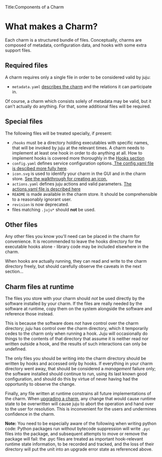 Title:Components of a Charm

# What makes a Charm?

Each charm is a structured bundle of files. Conceptually, charms are composed of
metadata, configuration data, and hooks with some extra support files.

## Required files

A charm requires only a single file in order to be considered valid by juju:

 - `metadata.yaml` [describes the charm](./authors-charm-metadata.html) and the relations it can participate in.

Of course, a charm which consists solely of metadata may be valid, but it can't
actually do anything. For that, some additional files will be required.

## Special files

The following files will be treated specially, if present:

 - `/hooks` must be a directory holding executables with specific names, that will be invoked by juju at the relevant times. A charm needs to implement at least one hook in order to do anything at all. How to implement hooks is covered more thoroughly in the [Hooks section](./authors-charm-hooks.html)
 - `config.yaml` defines service configuration options.[ The config.yaml file is descibed more fully here](./authors-charm-config.html).
 - `icon.svg` is used to identify your charm in the GUI and in the charm store. [See the walkthrough for creating an icon.](authors-charm-icon.html)
 - `actions.yaml` defines juju actions and valid parameters. [The actions.yaml file is described here](./authors-charm-actions.html)
 - `README` is made available in the charm store. It should be comprehensible to a reasonably ignorant user.
 - `revision` is now deprecated.
 - files matching `.juju*` should **not** be used.

## Other files

Any other files you know you'll need can be placed in the charm for convenience.
It is recommended to leave the hooks directory for the executable hooks alone -
library code may be included elsewhere in the charm.

When hooks are actually running, they can read and write to the charm directory
freely, but should carefully observe the caveats in the next section...

## Charm files at runtime

The files you store with your charm should _not_ be used directly by the
software installed by your charm. If the files are really needed by the software
at runtime, copy them on the system alongside the software and reference those
instead.

This is because the software does _not_ have control over the charm directory;
_juju_ has control over the charm directory, which it temporarily cedes to the
charm only when running a hook. Juju will occasionally do things to the contents
of that directory that assume it is neither read nor written outside a hook, and
the results of such interactions can only be undefined.

The only files you should be writing into the charm directory should be written
by hooks and accessed only by hooks. If everything in your charm directory went
away, that should be considered a _management_ failure only; the software
installed should continue to run, using its last known good configuration, and
should do this by virtue of never having had the opportunity to observe the
change.

Finally, any file written at runtime constrains all future implementations of
the charm. When [upgrading a charm](./authors-charm-upgrades.html), any change
that would cause runtime state to be overwritten will cause juju to abort the
operation and hand over to the user for resolution. This is inconvenient for the
users and undermines confidence in the charm.

**Note:** You need to be especially aware of the following when writing python
code: Python packages run without bytecode suppression will write `.pyc` files
into the package, and subsequent attempts to move or remove the package will
fail: the .pyc files are treated as important hook-relevant runtime state
information, to be recorded and tracked, and the loss of their directory will
put the unit into an upgrade error state as referenced above.
